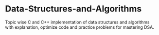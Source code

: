 # Data-Structures-and-Algorithms
Topic wise C and C++ implementation of data structures and algorithms with explanation, optimize code and practice problems for mastering DSA.  
